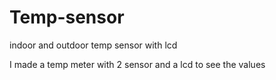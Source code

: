 # Temp-sensor
indoor and outdoor temp sensor with lcd

I made a temp meter with 2 sensor and a lcd to see the values
